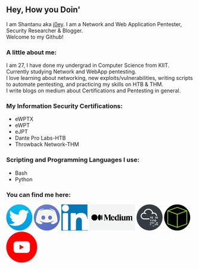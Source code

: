 ## Hey, How you Doin' 
I am Shantanu aka [j0ey][portfolio].
I am a Network and Web Application Pentester, Security Researcher &  Blogger.  
Welcome to my Github!

### A little about me:
I am 27, I have done my undergrad in Computer Science from KIIT.  
Currently studying Network and WebApp pentesting.  
I love learning about networking, new exploits/vulnerabilities, writing scripts to automate pentesting, and practicing my skills on HTB & THM.  
I write blogs on medium about Certifications and Pentesting in general.  

### My Information Security Certifications:
* eWPTX
* eWPT
* eJPT
* Dante Pro Labs-HTB
* Throwback Network-THM

### Scripting and Programming Languages I use:
* Bash
* Python

### You can find me here:
[![Twitter](assets/twitter-logo.png)][Twitter]
[![Discord](assets/discord-logo.png)][Discord]
[![LinkedIn](assets/linkedin.png)][LinkedIn]
[![Medium](assets/medium-logo.png)][Medium]
[![TryHackMe](assets/thm-logo.png)][TryHackMe]
[![HackTheBox](assets/htb-logo.png)][HackTheBox]
[<img src="assets/yt-logo.png" width="83" height="83">][YT]
<!--
Congratulations on finding this section, Just me rambling on about my love "Computer Networking"
I love Computer Networking. Learning about services, protocols, packets from the ground up is like sandwiches for my brain and I have a lot of sandwiches yet to eat!! 
How they come all together to make this beautiful thing call Internet really broadens my perspective. Just think about it, everywhere in the World, some service is running correctly, protocols are being followed, packets are being delivered due to which the entire Internet is working. It is something, isn't it??
This is why I got into Cyber Security. I get to study the stuff, and then I get to break the stuff.
And Breaking the stuff is where adrenaline starts pumping in my brain! I live for the moments when I get a shell, or a exploit starts working after hours of debugging.
-->
[portfolio]: http://j0ey.xyz
[LinkedIn]: https://www.linkedin.com/in/shantanusaxena-infosec/
[Twitter]: https://twitter.com/J0ey1997
[Discord]: https://discordapp.com/users/376890661343068171
[Medium]: https://j0ey.medium.com/
[TryHackMe]: https://tryhackme.com/p/Shantanu.7S
[HackTheBox]: https://www.hackthebox.eu/home/users/profile/403011
[YT]: https://www.youtube.com/@TnT-with-j0ey

